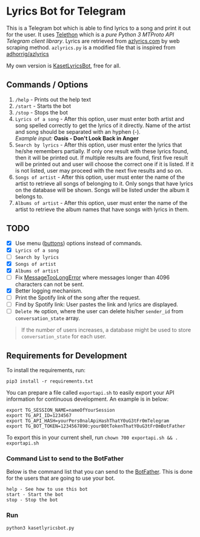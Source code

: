 # Lyrics Bot for Telegram

This is a Telegram bot which is able to find lyrics to a song and print it out for the user. It uses [Telethon](https://github.com/LonamiWebs/Telethon) which is a *pure Python 3 MTProto API Telegram client library*. Lyrics are retrieved from [azlyrics.com](https://azlyrics.com) by web scraping method. `azlyrics.py` is a modified file that is inspired from [adhorrig/azlyrics](https://github.com/adhorrig/azlyrics)

My own version is [KasetLyricsBot](https://t.me/KasetLyricsBot), free for all.

## Commands / Options

1. `/help` - Prints out the help text
2. `/start` - Starts the bot
3. `/stop` - Stops the bot
4. `Lyrics of a song` - After this option, user must enter both artist and song spelled correctly to get the lyrics of it directly. Name of the artist and song should be separated with an hyphen (-).<br> *Example input:* **Oasis - Don't Look Back in Anger**
5. `Search by lyrics` - After this option, user must enter the lyrics that he/she remembers partially. If only one result with these lyrics found, then it will be printed out. If multiple results are found, first five result will be printed out and user will choose the correct one if it is listed. If it is not listed, user may proceed with the next five results and so on.
6. `Songs of artist` - After this option, user must enter the name of the artist to retrieve all songs of belonging to it. Only songs that have lyrics on the database will be shown. Songs will be listed under the album it belongs to.
7. `Albums of artist` - After this option, user must enter the name of the artist to retrieve the album names that have songs with lyrics in them.

## TODO

- [x] Use menu ([buttons](https://docs.telethon.dev/en/latest/modules/custom.html?highlight=Button#module-telethon.tl.custom.button)) options instead of commands.
- [x] `Lyrics of a song`
- [ ] `Search by lyrics`
- [x] `Songs of artist`
- [x] `Albums of artist`
- [ ] Fix [MessageTooLongError](https://tl.telethon.dev/methods/messages/send_message.html) where messages longer than 4096 characters can not be sent.
- [x] Better logging mechanism.
- [ ] Print the Spotify link of the song after the request.
- [ ] Find by Spotify link: User pastes the link and lyrics are displayed.
- [ ] `Delete Me` option, where the user can delete his/her `sender_id` from `conversation_state` array.

> If the number of users increases, a database might be used to store `conversation_state` for each user.

## Requirements for Development

To install the requirements, run:

`pip3 install -r requirements.txt`

You can prepare a file called `exportapi.sh` to easily export your API information for continuous development. An example is in below:

```
export TG_SESSION_NAME=nameOfYourSession
export TG_API_ID=1234567
export TG_API_HASH=yourPers0nalApiHashThatY0uG3tFr0mTelegram
export TG_BOT_TOKEN=1234567890:yourB0tTokenThatY0uG3tFr0mBotFather
```

To export this in your current shell, run `chown 700 exportapi.sh && . exportapi.sh`

### Command List to send to the BotFather
Below is the command list that you can send to the [BotFather](https://t.me/BotFather). This is done for the users that are going to use your bot.

```
help - See how to use this bot
start - Start the bot
stop - Stop the bot
```

### Run
```
python3 kasetlyricsbot.py
```
